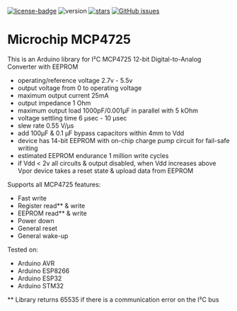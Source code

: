 [![license-badge][]][license] ![version] [![stars][]][stargazers] [![GitHub issues][]][issues]

# Microchip MCP4725

This is an Arduino library for I²C MCP4725 12-bit Digital-to-Analog Converter with EEPROM

- operating/reference voltage 2.7v - 5.5v
- output voltage from 0 to operating voltage
- maximum output current 25mA
- output impedance 1 Ohm
- maximum output load 1000pF/0.001μF in parallel with 5 kOhm
- voltage settling time 6 μsec - 10 μsec 
- slew rate 0.55 V/μs
- add 100μF & 0.1 μF bypass capacitors within 4mm to Vdd
- device has 14-bit EEPROM with on-chip charge pump circuit for fail-safe writing
- estimated EEPROM endurance 1 million write cycles
- if Vdd < 2v all circuits & output disabled, when Vdd
  increases above Vpor device takes a reset state & upload data from EEPROM

Supports all MCP4725 features:

- Fast write
- Register read** & write
- EEPROM read** & write
- Power down
- General reset
- General wake-up

Tested on:

- Arduino AVR
- Arduino ESP8266
- Arduino ESP32
- Arduino STM32

** Library returns 65535 if there is a communication error on the I²C bus

[license-badge]: https://img.shields.io/badge/License-GPLv3-blue.svg
[license]:       https://choosealicense.com/licenses/gpl-3.0/
[version]:       https://img.shields.io/badge/Version-1.0.0-green.svg
[stars]:         https://img.shields.io/github/stars/enjoyneering/MCP4725.svg
[stargazers]:    https://github.com/enjoyneering/MCP4725/stargazers
[GitHub issues]: https://img.shields.io/github/issues/enjoyneering/MCP4725.svg
[issues]:        https://github.com/enjoyneering/MCP4725/issues/
